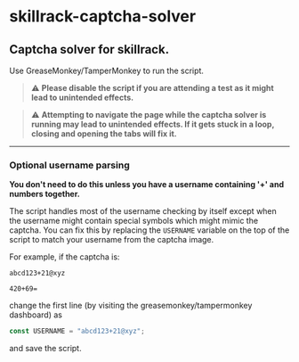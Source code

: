 # skillrack-captcha-solver
## Captcha solver for skillrack.

Use GreaseMonkey/TamperMonkey to run the script.

> ⚠️ **Please disable the script if you are attending a test as it might lead to unintended effects.**


> ⚠️ **Attempting to navigate the page while the captcha solver is running may lead to unintended effects. If it gets stuck in a loop, closing and opening the tabs will fix it.**

---

### Optional username parsing

**You don't need to do this unless you have a username containing '+' and numbers together.**

The script handles most of the username checking by itself except when the username might contain special symbols which might mimic the captcha. You can fix this by replacing the `USERNAME` variable on the top of the script to match your username from the captcha image.

For example, if the captcha is: 
```
abcd123+21@xyz

420+69=
```

change the first line (by visiting the greasemonkey/tampermonkey dashboard) as 
```js
const USERNAME = "abcd123+21@xyz";
```
and save the script.